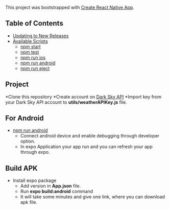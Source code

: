 This project was bootstrapped with [Create React Native App](https://github.com/react-community/create-react-native-app).

## Table of Contents

* [Updating to New Releases](#updating-to-new-releases)
* [Available Scripts](#available-scripts)
  * [npm start](#npm-start)
  * [npm test](#npm-test)
  * [npm run ios](#npm-run-ios)
  * [npm run android](#npm-run-android)
  * [npm run eject](#npm-run-eject)

## Project

*Clone this repository
*Create account on [Dark Sky API](https://darksky.net/dev)
*Import key from your Dark Sky API account to **utils/weatherAPIKey.js** file.

## For Android

* [npm run android](#npm-run-android)
  * Connect android device and enable debugging through developer option.
  * In expo Application your app run and you can refresh your app through expo.
 
## Build APK

* Install expo package
  * Add version in **App.json** file.
  * Run **expo build:android** command
  * It will take some minutes and give one link, where you can download apk file.
